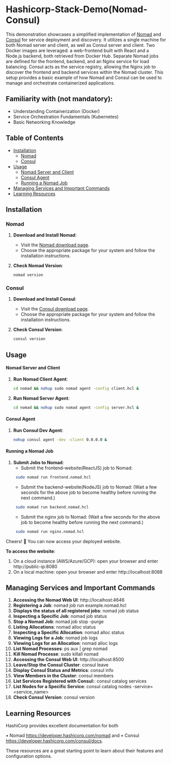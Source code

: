 # Hashicorp-Stack-Demo(Nomad-Consul)

This demonstration showcases a simplified implementation of [Nomad](https://www.nomadproject.io/) and [Consul](https://www.consul.io/) for service deployment and discovery. It utilizes a single machine for both Nomad server and client, as well as Consul server and client. Two Docker images are leveraged: a web-frontend built with React and a Node.js backend, both retrieved from Docker Hub. Separate Nomad jobs are defined for the frontend, backend, and an Nginx service for load balancing. Consul acts as the service registry, allowing the Nginx job to discover the frontend and backend services within the Nomad cluster. This setup provides a basic example of how Nomad and Consul can be used to manage and orchestrate containerized applications.

## Familiarity with (not mandatory):

- Understanding Containerization (Docker)
- Service Orchestration Fundamentals (Kubernetes)
- Basic Networking Knowledge

## Table of Contents

- [Installation](#installation)
  - [Nomad](#nomad)
  - [Consul](#consul)
- [Usage](#usage)
  - [Nomad Server and Client](#nomad-server-and-client)
  - [Consul Agent](#consul-agent)
  - [Running a Nomad Job](#running-a-nomad-job)
- [Managing Services and Important Commands](#managing-services-and-important-commands)
- [Learning Resources](learning-resources)

## Installation

### Nomad

1. **Download and Install Nomad**:
   - Visit the [Nomad download page](https://developer.hashicorp.com/nomad/docs/install).
   - Choose the appropriate package for your system and follow the installation instructions.

2. **Check Nomad Version**:
   ```bash
   nomad version
   ```

### Consul

1. **Download and Install Consul**:
   - Visit the [Consul download page](https://developer.hashicorp.com/consul/docs/install).
   - Choose the appropriate package for your system and follow the installation instructions.

2. **Check Consul Version**:
   ```bash
   consul version
   ```

## Usage

#### Nomad Server and Client
1. **Run Nomad Client Agent**:
   ```bash
   cd nomad && nohup sudo nomad agent -config client.hcl &
   ```

2. **Run Nomad Server Agent**:
   ```bash
   cd nomad && nohup sudo nomad agent -config server.hcl &
   ```

#### Consul Agent
1. **Run Consul Dev Agent**:
   ```bash
   nohup consul agent -dev -client 0.0.0.0 &
   ```
   
#### Running a Nomad Job
1. **Submit Jobs to Nomad**:
    - Submit the frontend-website(ReactJS) job to Nomad:
   ```bash
    sudo nomad run frontend.nomad.hcl 
   ```
   - Submit the backend-website(NodeJS) job to Nomad:
     (Wait a few seconds for the above job to become healthy before running the next command.)
   ```bash
    sudo nomad run backend.nomad.hcl 
   ```  
   - Submit the nginx job to Nomad:
     (Wait a few seconds for the above job to become healthy before running the next command.)
   ```bash
    sudo nomad run nginx.nomad.hcl 
   ```

Cheers! 🎉 You can now access your deployed website.

  **To access the website**:
  1. On a cloud instance (AWS/Azure/GCP): open your browser and enter http://public-ip:8080
  2. On a local machine: open your browser and enter http://localhost:8088


## Managing Services and Important Commands
1. **Accessing the Nomad Web UI**: http://localhost:4646
2. **Registering a Job**: nomad job run example.nomad.hcl
3. **Displays the status of all registered jobs**: nomad job status
4. **Inspecting a Specific Job**: nomad job status
5. **Stop a Nomad Job**: nomad job stop -purge <job-name>
6. **Listing Allocations**: nomad alloc status
7. **Inspecting a Specific Allocation**: nomad alloc status <alloc-id>
8. **Viewing Logs for a Job**: nomad job logs <job-name>
9. **Viewing Logs for an Allocation**: nomad alloc logs <alloc-id>
10.  **List Nomad Processes**: ps aux | grep nomad
11. **Kill Nomad Processe**: sudo killall nomad
12. **Accessing the Consul Web UI**: http://localhost:8500
13. **Leave/Stop the Consul Cluster**: consul leave
14. **Display Consul Status and Metrics**: consul info
15. **View Members in the Cluster**: consul members
16. **List Services Registered with Consul:**: consul catalog services
17. **List Nodes for a Specific Service**: consul catalog nodes -service=<service_name>
18. **Check Consul Version**: consul version

## Learning Resources

HashiCorp provides excellent documentation for both 
 
 • Nomad https://developer.hashicorp.com/nomad and 
 • Consul https://developer.hashicorp.com/consul/docs. 
 
 These resources are a great starting point to learn about their features and configuration options.
